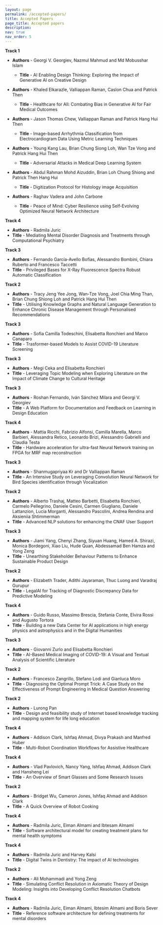 ```yaml
---
layout: page
permalink: /accepted-papers/
title: Accepted Papers
page_title: Accepted papers
description:
nav: true
nav_order: 5
---
```


**Track 1** 

 - **Authors** - Georgi V. Georgiev, Nazmul Mahmud and Md Mobusshar Islam
   - **Title** - AI Enabling Design Thinking: Exploring the Impact of Generative AI on Creative Design

 - **Authors** - Khaled Elkarazle, Valliappan Raman, Caslon Chua and Patrick Then
   - **Title** - Healthcare for All: Combating Bias in Generative AI for Fair Medical Outcomes

 - **Authors** - Jason Thomas Chew, Valliappan Raman and Patrick Hang Hui Then
   - **Title** - Image-based Arrhythmia Classification from Electrocardiogram Data Using Metric Learning Techniques

 - **Authors** - Young Kang Lau, Brian Chung Siong Loh, Wan Tze Vong and Patrick Hang Hui Then
   - **Title** - Adversarial Attacks in Medical Deep Learning System

 - **Authors** - Abdul Rahman Mohd Aizuddin, Brian Loh Chung Shiong and Patrick Then Hang Hui
   - **Title** - Digitization Protocol for Histology image Acquisition

 - **Authors** - Raghav Vadera and John Carbone
   - **Title** - Peace of Mind: Cyber Resilience using Self-Evolving Optimized Neural Network Architecture


**Track 4** 

 - **Authors** - Radmila Juric
 - **Title** - Mediating Mental Disorder Diagnosis and Treatments through Computational Psychiatry
 

**Track 3** 

 - **Authors** - Fernando García-Avello Bofías, Alessandro Bombini, Chiara Ruberto and Francesco Taccetti
 - **Title** - Privileged Bases for X-Ray Fluorescence Spectra Robust Automatic Classification

**Track 2** 

 - **Authors** - Tracy Jeng Yee Jong, Wan-Tze Vong, Joel Chia Ming Than, Brian Chung Shiong Loh and Patrick Hang Hui Then
 - **Title** - Utilising Knowledge Graphs and Natural Language Generation to Enhance Chronic Disease Management through Personalised Recommendations

**Track 3** 

 - **Authors** - Sofia Camilla Todeschini, Elisabetta Ronchieri and Marco Canaparo
 - **Title** - Trasformer-based Models to Assist COVID-19 Literature Screening


**Track 3** 

 - **Authors** - Megi Ceka and Elisabetta Ronchieri
 - **Title** - Leveraging Topic Modeling when Exploring Literature on the Impact of Climate Change to Cultural Heritage

**Track 3** 

 - **Authors** - Roshan Fernando, Iván Sánchez Milara and Georgi V. Georgiev
 - **Title** - A Web Platform for Documentation and Feedback on Learning in Design Education

**Track 4** 

 - **Authors** - Mattia Ricchi, Fabrizio Alfonsi, Camilla Marella, Marco Barbieri, Alessandra Retico, Leonardo Brizi, Alessandro Gabrielli and Claudia Testa
 - **Title** - Hardware acceleration for ultra-fast Neural Network training on FPGA for MRF map reconstruction

**Track 3** 

 - **Authors** - Shanmugapriyaa Kr and Dr Valliappan Raman
 - **Title** - An Intensive Study on Leveraging Convolution Neural Network for Bird Species identification through Vocalization	

**Track 2** 

 - **Authors** - Alberto Trashaj, Matteo Barbetti, Elisabetta Ronchieri, Carmelo Pellegrino, Daniele Cesini, Carmen Giugliano, Daniele Lattanzion, Lucia Morganti, Alessandro Pascolini, Andrea Rendina and Aksieniia Shtimmerman
 - **Title** - Advanced NLP solutions for enhancing the CNAF User Support

**Track 3** 

 - **Authors** - Jiami Yang, Chenyi Zhang, Siyuan Huang, Hamed A. Shirazi, Monica Bordegoni, Xiao Liu, Hude Quan, Abdessamad Ben Hamza and Yong Zeng
 - **Title** - Unearthing Stakeholder Behaviour Patterns to Enhance Sustainable Product Design


**Track 2** 

 - **Authors** - Elizabeth Trader, Adithi Jayaraman, Thuc Luong and Varadraj Gurupur
 - **Title** - LegalAI for Tracking of Diagnostic Discrepancy Data for Predictive Modeling

**Track 4** 

 - **Authors** - Guido Russo, Massimo Brescia, Stefania Conte, Elvira Rossi and Augusto Tortora
 - **Title** - Building a new Data Center for AI applications in high energy physics and astrophysics and in the Digital Humanities


**Track 3** 

 - **Authors** - Giovanni Zurlo and Elisabetta Ronchieri
 - **Title** - AI-Based Medical Imaging of COVID-19: A Visual and Textual Analysis of Scientific Literature

**Track 2** 

 - **Authors** - Francesco Zangrillo, Stefano Lodi and Gianluca Moro 
 - **Title** - Diagnosing the Optimal Prompt Trick: A Case Study on the Effectiveness of Prompt Engineering in Medical Question Answering

**Track 2** 

 - **Authors** - Lurong Pan
 - **Title** - Design and feasibility study of Internet based knowledge tracking and mapping system for life long education

**Track 4** 

 - **Authors** - Addison Clark, Ishfaq Ahmad, Divya Prakash and Manfred Huber
 - **Title** - Multi-Robot Coordination Workflows for Assistive Healthcare

**Track 4** 

 - **Authors** - Vlad Pavlovich, Nancy Yang, Ishfaq Ahmad, Addison Clark and Hansheng Lei
 - **Title** - An Overview of Smart Glasses and Some Research Issues

**Track 2** 

 - **Authors** - Bridget Wu, Cameron Jones, Ishfaq Ahmad and Addison Clark
 - **Title** - A Quick Overview of Robot Cooking

**Track 4** 

 - **Authors** - Radmila Juric, Eiman Almami and Ibtesam Almami
 - **Title** - Software architectural model for creating treatment plans for mental health symptoms

**Track 4** 

 - **Authors** - Radmila Juric and Harvey Kalsi
 - **Title** - Digital Twins in Dentistry: The impact of AI technologies

**Track 2** 

 - **Authors** - Ali Mohammadi and Yong Zeng
 - **Title** - Simulating Conflict Resolution in Axiomatic Theory of Design Modeling: Insights into Developing Conflict Resolution Chatbots

**Track 4** 

 - **Authors** - Radmila Juric, Eiman Almami, Ibtesim Almami and Boris Sever
 - **Title** - Reference software architecture for defining treatments for mental disorders
